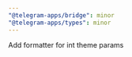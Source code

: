 ```yaml
---
"@telegram-apps/bridge": minor
"@telegram-apps/types": minor
---
```


Add formatter for int theme params
